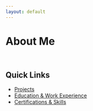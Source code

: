 ```yaml
---
layout: default
---
```


# About Me

<div id="typed-text"></div>

<p id="cursor" class="blink">|</p>

<div id="contact-links">
  <a href="https://www.linkedin.com/in/seifer-rija-boado-0a196a238/" target="_blank" class="contact-icon">
    <i class="fab fa-linkedin"></i>
  </a>
  <a href="mailto:seiferboado101@gmail.com" class="contact-icon">
    <i class="fas fa-envelope"></i>
  </a>
</div>

<!-- New section for additional links -->
  ## Quick Links
  - [Projects](./projects.md)
  - [Education & Work Experience](./education-work.md)
  - [Certifications & Skills](./certifications-skills.md)


<script>
  document.addEventListener("DOMContentLoaded", function() {
    const text = [
      "I'm Seifer Rija Boado, a BS in Information Technology graduate from De La Salle University, specializing in Cybersecurity.",
      "With three internships in the field, I'm passionate about securing systems and exploring emerging threats in cybersecurity.",
      "I'm looking to enter the field full-time and contribute to a secure digital future.",
      "You can explore my projects, education, work experience, and certifications below:",
      'Feel free to reach out to me via LinkedIn or email.'
    ];

    let currentTextIndex = 0;
    let currentCharIndex = 0;
    const typingSpeed = 5; // Fast typing speed
    const typedTextElement = document.getElementById("typed-text");
    const cursorElement = document.getElementById("cursor");

    function type() {
      if (currentCharIndex < text[currentTextIndex].length) {
        typedTextElement.innerHTML += text[currentTextIndex].charAt(currentCharIndex);
        currentCharIndex++;
        setTimeout(type, typingSpeed);
      } else if (currentTextIndex < text.length - 1) {
        // Apply bold and green styles after typing the current line
        styleText(currentTextIndex);
        
        currentTextIndex++;
        currentCharIndex = 0;
        typedTextElement.innerHTML += "<br><br>";
        setTimeout(type, typingSpeed);
      } else {
        styleText(currentTextIndex); // Style the last line
        cursorElement.style.display = "none"; // Hide cursor when done typing
      }
    }

    function styleText(index) {
      const typedTextHTML = typedTextElement.innerHTML;

      if (index === 0) {
        typedTextElement.innerHTML = typedTextHTML.replace(
          "Seifer Rija Boado",
          "<span class='bold-green'>Seifer Rija Boado</span>"
        ).replace(
          "Cybersecurity",
          "<span class='bold-green'>Cybersecurity</span>"
        );
      } else if (index === 1) {
        typedTextElement.innerHTML = typedTextHTML.replace(
          "three internships in the field",
          "<span class='bold-green'>three internships in the field</span>"
        );
      } else if (index === 3) {
        typedTextElement.innerHTML = typedTextHTML.replace(
          "projects, education, work experience, and certifications",
          "<span class='bold-green'>projects, education, work experience, and certifications</span>"
        );
      } else if (index === 4) {
        typedTextElement.innerHTML = typedTextHTML.replace(
          "LinkedIn",
          "<span class='bold-green'>LinkedIn</span>"
        ).replace(
          "email",
          "<span class='bold-green'>email</span>"
        );
      }
    }

    type(); // Start typing
  });
</script>

<style>
  /* Text styling */
  #typed-text {
    font-family: 'Courier', monospace;
    font-size: 1.2rem;
    white-space: pre-wrap;
  }

  /* Green and bold class */
  .bold-green {
    font-weight: bold;
    color: green;
  }

  /* Blinking cursor */
  .blink {
    font-family: 'Courier', monospace;
    font-size: 1.2rem;
    display: inline;
    animation: blink 0.7s step-start infinite;
  }

  @keyframes blink {
    50% { opacity: 0; }
  }

  /* Contact icon styling */
  #contact-links {
    margin-top: 20px;
  }

  .contact-icon {
    margin-right: 15px;
    text-decoration: none;
    color: green; /* Green color for icons */
    font-size: 2rem; /* Size of the icons */
  }

  .contact-icon:hover {
    color: darkgreen; /* Darken the icon color on hover */
  }

  /* Quick Links styling */
  #quick-links {
    margin-top: 20px;
  }

  #quick-links h2 {
    font-size: 1.5rem;
    color: green;
    margin-bottom: 10px;
  }

  #quick-links ul {
    list-style-type: none;
    padding: 0;
  }

  #quick-links li {
    margin-bottom: 10px;
  }

  .link-item {
    text-decoration: none;
    color: green;
    font-weight: bold;
  }

  .link-item:hover {
    text-decoration: underline;
    color: darkgreen;
  }
</style>

<!-- Include Font Awesome for Icons -->
<link rel="stylesheet" href="https://cdnjs.cloudflare.com/ajax/libs/font-awesome/5.15.4/css/all.min.css">

